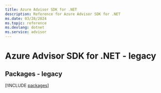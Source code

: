 ```yaml
---
title: Azure Advisor SDK for .NET
description: Reference for Azure Advisor SDK for .NET
ms.date: 03/28/2024
ms.topic: reference
ms.devlang: dotnet
ms.service: advisor
---
```

# Azure Advisor SDK for .NET - legacy
## Packages - legacy
[!INCLUDE [packages](advisor-index.md)]
